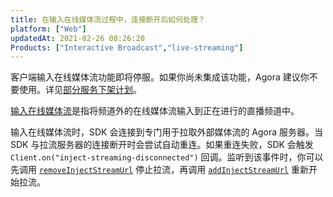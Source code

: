 ```yaml
---
title: 在输入在线媒体流过程中，连接断开后如何处理？
platform: ["Web"]
updatedAt: 2021-02-26 08:26:20
Products: ["Interactive Broadcast","live-streaming"]
---
```

<div class="alert note">客户端输入在线媒体流功能即将停服。如果你尚未集成该功能，Agora 建议你不要使用。详见<a href="https://docs.agora.io/cn/Interactive%20Broadcast/rtc_sunset">部分服务下架计划</a>。</div>

[输入在线媒体流](https://docs.agora.io/cn/Interactive%20Broadcast/inject_stream_web?platform=Web)是指将频道外的在线媒体流输入到正在进行的直播频道中。

输入在线媒体流时，SDK 会连接到专门用于拉取外部媒体流的 Agora 服务器。当 SDK 与拉流服务器的连接断开时会尝试自动重连。如果重连失败，SDK 会触发 `Client.on("inject-streaming-disconnected")` 回调。监听到该事件时，你可以先调用 [`removeInjectStreamUrl`](https://docs.agora.io/cn/Interactive%20Broadcast/API%20Reference/web/interfaces/agorartc.client.html#removeinjectstreamurl) 停止拉流，再调用 [`addInjectStreamUrl`](https://docs.agora.io/cn/Interactive%20Broadcast/API%20Reference/web/interfaces/agorartc.client.html#addinjectstreamurl) 重新开始拉流。